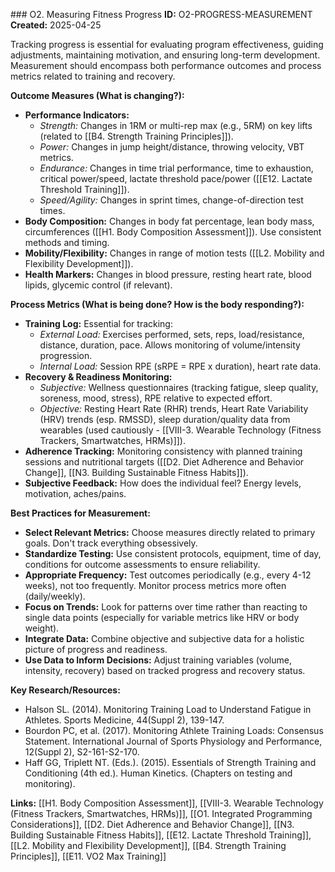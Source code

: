 \### O2. Measuring Fitness Progress
**ID:** O2-PROGRESS-MEASUREMENT
**Created:** 2025-04-25

Tracking progress is essential for evaluating program effectiveness, guiding adjustments, maintaining motivation, and ensuring long-term development. Measurement should encompass both performance outcomes and process metrics related to training and recovery.

**Outcome Measures (What is changing?):**
- **Performance Indicators:**
    - *Strength:* Changes in 1RM or multi-rep max (e.g., 5RM) on key lifts (related to [[B4. Strength Training Principles]]).
    - *Power:* Changes in jump height/distance, throwing velocity, VBT metrics.
    - *Endurance:* Changes in time trial performance, time to exhaustion, critical power/speed, lactate threshold pace/power ([[E12. Lactate Threshold Training]]).
    - *Speed/Agility:* Changes in sprint times, change-of-direction test times.
- **Body Composition:** Changes in body fat percentage, lean body mass, circumferences ([[H1. Body Composition Assessment]]). Use consistent methods and timing.
- **Mobility/Flexibility:** Changes in range of motion tests ([[L2. Mobility and Flexibility Development]]).
- **Health Markers:** Changes in blood pressure, resting heart rate, blood lipids, glycemic control (if relevant).

**Process Metrics (What is being done? How is the body responding?):**
- **Training Log:** Essential for tracking:
    - *External Load:* Exercises performed, sets, reps, load/resistance, distance, duration, pace. Allows monitoring of volume/intensity progression.
    - *Internal Load:* Session RPE (sRPE = RPE x duration), heart rate data.
- **Recovery & Readiness Monitoring:**
    - *Subjective:* Wellness questionnaires (tracking fatigue, sleep quality, soreness, mood, stress), RPE relative to expected effort.
    - *Objective:* Resting Heart Rate (RHR) trends, Heart Rate Variability (HRV) trends (esp. RMSSD), sleep duration/quality data from wearables (used cautiously - [[VIII-3. Wearable Technology (Fitness Trackers, Smartwatches, HRMs)]]).
- **Adherence Tracking:** Monitoring consistency with planned training sessions and nutritional targets ([[D2. Diet Adherence and Behavior Change]], [[N3. Building Sustainable Fitness Habits]]).
- **Subjective Feedback:** How does the individual feel? Energy levels, motivation, aches/pains.

**Best Practices for Measurement:**
- **Select Relevant Metrics:** Choose measures directly related to primary goals. Don't track everything obsessively.
- **Standardize Testing:** Use consistent protocols, equipment, time of day, conditions for outcome assessments to ensure reliability.
- **Appropriate Frequency:** Test outcomes periodically (e.g., every 4-12 weeks), not too frequently. Monitor process metrics more often (daily/weekly).
- **Focus on Trends:** Look for patterns over time rather than reacting to single data points (especially for variable metrics like HRV or body weight).
- **Integrate Data:** Combine objective and subjective data for a holistic picture of progress and readiness.
- **Use Data to Inform Decisions:** Adjust training variables (volume, intensity, recovery) based on tracked progress and recovery status.

**Key Research/Resources:**
- Halson SL. (2014). Monitoring Training Load to Understand Fatigue in Athletes. Sports Medicine, 44(Suppl 2), 139-147.
- Bourdon PC, et al. (2017). Monitoring Athlete Training Loads: Consensus Statement. International Journal of Sports Physiology and Performance, 12(Suppl 2), S2-161-S2-170.
- Haff GG, Triplett NT. (Eds.). (2015). Essentials of Strength Training and Conditioning (4th ed.). Human Kinetics. (Chapters on testing and monitoring).

**Links:** [[H1. Body Composition Assessment]], [[VIII-3. Wearable Technology (Fitness Trackers, Smartwatches, HRMs)]], [[O1. Integrated Programming Considerations]], [[D2. Diet Adherence and Behavior Change]], [[N3. Building Sustainable Fitness Habits]], [[E12. Lactate Threshold Training]], [[L2. Mobility and Flexibility Development]], [[B4. Strength Training Principles]], [[E11. VO2 Max Training]]